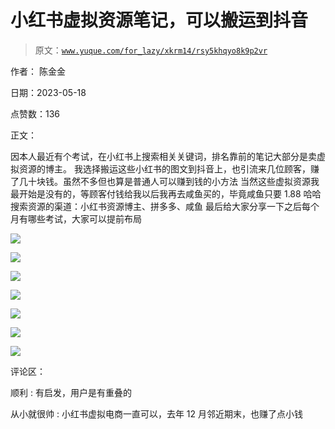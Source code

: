 # 小红书虚拟资源笔记，可以搬运到抖音

> 原文：[`www.yuque.com/for_lazy/xkrm14/rsy5khqyo8k9p2vr`](https://www.yuque.com/for_lazy/xkrm14/rsy5khqyo8k9p2vr)

作者： 陈金金

日期：2023-05-18

点赞数：136

正文：

因本人最近有个考试，在小红书上搜索相关关键词，排名靠前的笔记大部分是卖虚拟资源的博主。 我选择搬运这些小红书的图文到抖音上，也引流来几位顾客，赚了几十块钱。虽然不多但也算是普通人可以赚到钱的小方法 当然这些虚拟资源我最开始是没有的，等顾客付钱给我以后我再去咸鱼买的，毕竟咸鱼只要 1.88 哈哈 搜索资源的渠道：小红书资源博主、拼多多、咸鱼 最后给大家分享一下之后每个月有哪些考试，大家可以提前布局

![](img/e86368caf090a1e909bf2edf7ad9a22e.png)

![](img/8c31d4d52c69e2ffa78c57092cb29ad3.png)

![](img/782eff9a786c64f41ea54ce3f0ab113c.png)

![](img/51d357036813f1f2c5a801801e88f026.png)

![](img/6780b9cdfec918f96a3414f255d6bafd.png)

![](img/ef26b75dd79d6714b5d8860dde59e030.png)

![](img/43206ffb7691979bf95d964b78777698.png)

评论区：

顺利 : 有启发，用户是有重叠的

从小就很帅 : 小红书虚拟电商一直可以，去年 12 月邻近期末，也赚了点小钱



